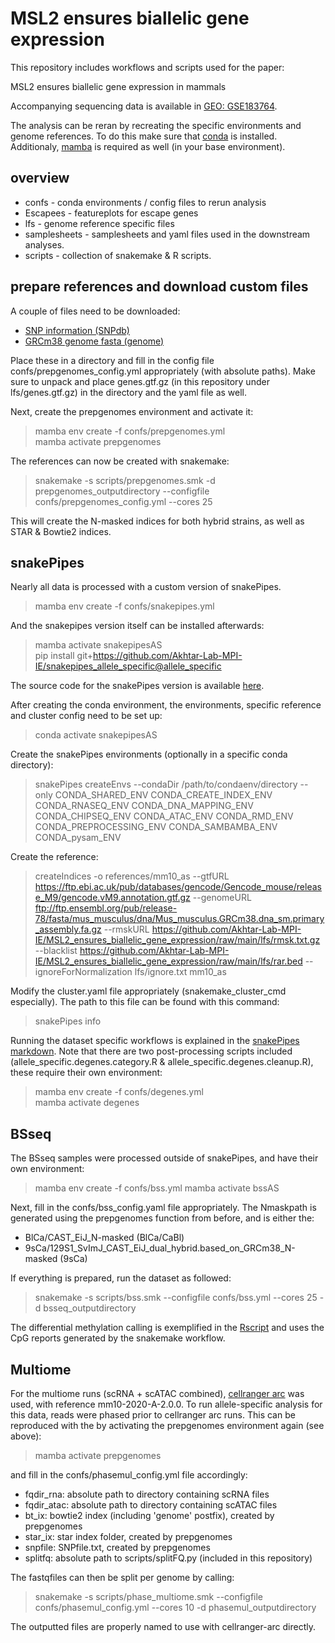 # MSL2 ensures biallelic gene expression

This repository includes workflows and scripts used for the paper:

MSL2 ensures biallelic gene expression in mammals

Accompanying sequencing data is available in [GEO: GSE183764](https://www.ncbi.nlm.nih.gov/geo/query/acc.cgi?acc=GSE183764).

The analysis can be reran by recreating the specific environments and genome references.
To do this make sure that [conda](https://docs.conda.io/en/latest/miniconda.html) is installed.
Additionaly, [mamba](https://mamba.readthedocs.io/en/latest/) is required as well (in your base environment).

## overview

 - confs - conda environments / config files to rerun analysis
 - Escapees - featureplots for escape genes
 - lfs - genome reference specific files
 - samplesheets - samplesheets and yaml files used in the downstream analyses.
 - scripts - collection of snakemake & R scripts.

## prepare references and download custom files

A couple of files need to be downloaded:

 - [SNP information (SNPdb)](https://ftp.ebi.ac.uk/pub/databases/mousegenomes/REL-1505-SNPs_Indels/mgp.v5.merged.snps_all.dbSNP142.vcf.gz)
 - [GRCm38 genome fasta (genome)](http://ftp.ensembl.org/pub/release-78/fasta/mus_musculus/dna/Mus_musculus.GRCm38.dna_sm.primary_assembly.fa.gz)

Place these in a directory and fill in the config file confs/prepgenomes_config.yml appropriately (with absolute paths).
Make sure to unpack and place genes.gtf.gz (in this repository under lfs/genes.gtf.gz) in the directory and the yaml file as well.

Next, create the prepgenomes environment and activate it:

  > mamba env create -f confs/prepgenomes.yml  
  > mamba activate prepgenomes

The references can now be created with snakemake:

  > snakemake -s scripts/prepgenomes.smk -d prepgenomes_outputdirectory --configfile confs/prepgenomes_config.yml --cores 25

This will create the N-masked indices for both hybrid strains, as well as STAR & Bowtie2 indices.

## snakePipes

Nearly all data is processed with a custom version of snakePipes.  

 > mamba env create -f confs/snakepipes.yml  

And the snakepipes version itself can be installed afterwards:

 > mamba activate snakepipesAS  
 > pip install git+https://github.com/Akhtar-Lab-MPI-IE/snakepipes_allele_specific@allele_specific  

The source code for the snakePipes version is available [here](https://github.com/Akhtar-Lab-MPI-IE/snakepipes_allele_specific).

After creating the conda environment, the environments, specific reference and cluster config need to be set up:
 
 > conda activate snakepipesAS  

Create the snakePipes environments (optionally in a specific conda directory):

 > snakePipes createEnvs --condaDir /path/to/condaenv/directory --only CONDA_SHARED_ENV CONDA_CREATE_INDEX_ENV CONDA_RNASEQ_ENV CONDA_DNA_MAPPING_ENV CONDA_CHIPSEQ_ENV CONDA_ATAC_ENV CONDA_RMD_ENV CONDA_PREPROCESSING_ENV CONDA_SAMBAMBA_ENV CONDA_pysam_ENV  

Create the reference:

 > createIndices -o references/mm10_as --gtfURL https://ftp.ebi.ac.uk/pub/databases/gencode/Gencode_mouse/release_M9/gencode.vM9.annotation.gtf.gz --genomeURL ftp://ftp.ensembl.org/pub/release-78/fasta/mus_musculus/dna/Mus_musculus.GRCm38.dna_sm.primary_assembly.fa.gz --rmskURL https://github.com/Akhtar-Lab-MPI-IE/MSL2_ensures_biallelic_gene_expression/raw/main/lfs/rmsk.txt.gz --blacklist https://github.com/Akhtar-Lab-MPI-IE/MSL2_ensures_biallelic_gene_expression/raw/main/lfs/rar.bed --ignoreForNormalization lfs/ignore.txt mm10_as  

Modify the cluster.yaml file appropriately (snakemake_cluster_cmd especially). The path to this file can be found with this command:

 > snakePipes info

Running the dataset specific workflows is explained in the [snakePipes markdown](scripts/snakePipes.md).
Note that there are two post-processing scripts included (allele_specific.degenes.category.R & allele_specific.degenes.cleanup.R), these require their own environment:

  > mamba env create -f confs/degenes.yml  
  > mamba activate degenes

## BSseq

The BSseq samples were processed outside of snakePipes, and have their own environment:

  > mamba env create -f confs/bss.yml
  > mamba activate bssAS

Next, fill in the confs/bss_config.yaml file appropriately. The Nmaskpath is generated using the prepgenomes function from before, and is either the:

 - BlCa/CAST_EiJ_N-masked (BlCa/CaBl)
 - 9sCa/129S1_SvImJ_CAST_EiJ_dual_hybrid.based_on_GRCm38_N-masked (9sCa)

If everything is prepared, run the dataset as followed:

  > snakemake -s scripts/bss.smk --configfile confs/bss.yml --cores 25 -d bsseq_outputdirectory

The differential methylation calling is exemplified in the [Rscript](scripts/DSS.R) and uses the CpG reports generated by the snakemake workflow.

## Multiome

For the multiome runs (scRNA + scATAC combined), [cellranger arc](https://support.10xgenomics.com/single-cell-multiome-atac-gex/software/pipelines/latest/what-is-cell-ranger-arc) was used, with reference mm10-2020-A-2.0.0.
To run allele-specific analysis for this data, reads were phased prior to cellranger arc runs. This can be reproduced with the by activating the prepgenomes environment again (see above):

  > mamba activate prepgenomes

and fill in the confs/phasemul_config.yml file accordingly:

 - fqdir_rna: absolute path to directory containing scRNA files
 - fqdir_atac: absolute path to directory containing scATAC files
 - bt_ix: bowtie2 index (including 'genome' postfix), created by prepgenomes
 - star_ix: star index folder, created by prepgenomes
 - snpfile: SNPfile.txt, created by prepgenomes
 - splitfq: absolute path to scripts/splitFQ.py (included in this repository)

The fastqfiles can then be split per genome by calling:

  > snakemake -s scripts/phase_multiome.smk --configfile confs/phasemul_config.yml --cores 10 -d phasemul_outputdirectory

The outputted files are properly named to use with cellranger-arc directly.
